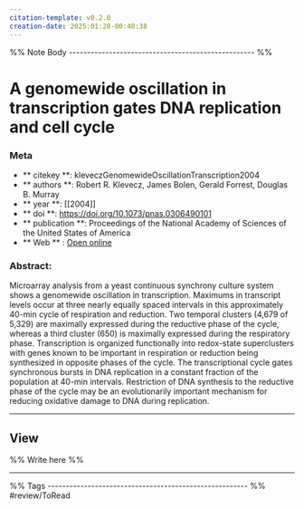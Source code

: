 ```yaml
---
citation-template: v0.2.0
creation-date: 2025:01:28-00:40:38
---
```


%% Note Body --------------------------------------------------- %%
# A genomewide oscillation in transcription gates DNA replication and cell cycle

### Meta
- ** citekey **: kleveczGenomewideOscillationTranscription2004
- ** authors **: Robert R. Klevecz, James Bolen, Gerald Forrest, Douglas B. Murray
- ** year **: [[2004]]
- ** doi **: https://doi.org/10.1073/pnas.0306490101
- ** publication **: Proceedings of the National Academy of Sciences of the United States of America
- ** Web ** : [Open online]()


### Abstract:
Microarray analysis from a yeast continuous synchrony culture system shows a genomewide oscillation in transcription. Maximums in transcript levels occur at three nearly equally spaced intervals in this approximately 40-min cycle of respiration and reduction. Two temporal clusters (4,679 of 5,329) are maximally expressed during the reductive phase of the cycle, whereas a third cluster (650) is maximally expressed during the respiratory phase. Transcription is organized functionally into redox-state superclusters with genes known to be important in respiration or reduction being synthesized in opposite phases of the cycle. The transcriptional cycle gates synchronous bursts in DNA replication in a constant fraction of the population at 40-min intervals. Restriction of DNA synthesis to the reductive phase of the cycle may be an evolutionarily important mechanism for reducing oxidative damage to DNA during replication.

___

## View

%% Write here %%





___
%% Tags  ------------------------------------------------------- %%
#review/ToRead
